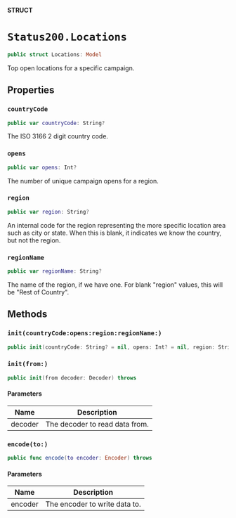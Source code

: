 **STRUCT**

# `Status200.Locations`

```swift
public struct Locations: Model
```

Top open locations for a specific campaign.

## Properties
### `countryCode`

```swift
public var countryCode: String?
```

The ISO 3166 2 digit country code.

### `opens`

```swift
public var opens: Int?
```

The number of unique campaign opens for a region.

### `region`

```swift
public var region: String?
```

An internal code for the region representing the more specific location area such as city or state. When this is blank, it indicates we know the country, but not the region.

### `regionName`

```swift
public var regionName: String?
```

The name of the region, if we have one. For blank "region" values, this will be "Rest of Country".

## Methods
### `init(countryCode:opens:region:regionName:)`

```swift
public init(countryCode: String? = nil, opens: Int? = nil, region: String? = nil, regionName: String? = nil)
```

### `init(from:)`

```swift
public init(from decoder: Decoder) throws
```

#### Parameters

| Name | Description |
| ---- | ----------- |
| decoder | The decoder to read data from. |

### `encode(to:)`

```swift
public func encode(to encoder: Encoder) throws
```

#### Parameters

| Name | Description |
| ---- | ----------- |
| encoder | The encoder to write data to. |